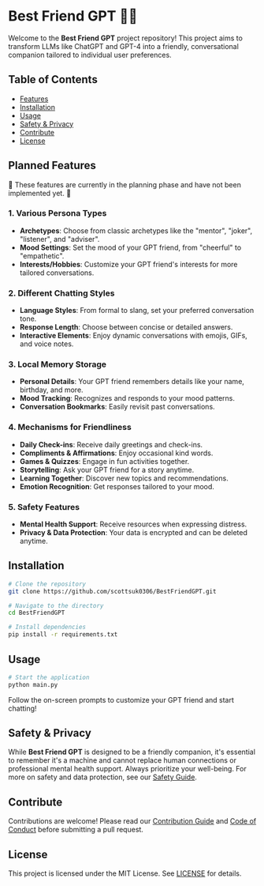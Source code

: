 # Best Friend GPT 🤖💬

Welcome to the **Best Friend GPT** project repository! This project aims to transform LLMs like ChatGPT and GPT-4 into a friendly, conversational companion tailored to individual user preferences.

## Table of Contents

- [Features](#features)
- [Installation](#installation)
- [Usage](#usage)
- [Safety & Privacy](#safety--privacy)
- [Contribute](#contribute)
- [License](#license)

## Planned Features
🚧 These features are currently in the planning phase and have not been implemented yet. 🚧

### 1. Various Persona Types

- **Archetypes**: Choose from classic archetypes like the "mentor", "joker", "listener", and "adviser".
- **Mood Settings**: Set the mood of your GPT friend, from "cheerful" to "empathetic".
- **Interests/Hobbies**: Customize your GPT friend's interests for more tailored conversations.

### 2. Different Chatting Styles

- **Language Styles**: From formal to slang, set your preferred conversation tone.
- **Response Length**: Choose between concise or detailed answers.
- **Interactive Elements**: Enjoy dynamic conversations with emojis, GIFs, and voice notes.

### 3. Local Memory Storage

- **Personal Details**: Your GPT friend remembers details like your name, birthday, and more.
- **Mood Tracking**: Recognizes and responds to your mood patterns.
- **Conversation Bookmarks**: Easily revisit past conversations.

### 4. Mechanisms for Friendliness

- **Daily Check-ins**: Receive daily greetings and check-ins.
- **Compliments & Affirmations**: Enjoy occasional kind words.
- **Games & Quizzes**: Engage in fun activities together.
- **Storytelling**: Ask your GPT friend for a story anytime.
- **Learning Together**: Discover new topics and recommendations.
- **Emotion Recognition**: Get responses tailored to your mood.

### 5. Safety Features

- **Mental Health Support**: Receive resources when expressing distress.
- **Privacy & Data Protection**: Your data is encrypted and can be deleted anytime.

## Installation

```bash
# Clone the repository
git clone https://github.com/scottsuk0306/BestFriendGPT.git

# Navigate to the directory
cd BestFriendGPT

# Install dependencies
pip install -r requirements.txt
```

## Usage

```bash
# Start the application
python main.py
```

Follow the on-screen prompts to customize your GPT friend and start chatting!

## Safety & Privacy

While **Best Friend GPT** is designed to be a friendly companion, it's essential to remember it's a machine and cannot replace human connections or professional mental health support. Always prioritize your well-being. For more on safety and data protection, see our [Safety Guide](SAFETY.md).

## Contribute

Contributions are welcome! Please read our [Contribution Guide](CONTRIBUTING.md) and [Code of Conduct](CODE_OF_CONDUCT.md) before submitting a pull request.

## License

This project is licensed under the MIT License. See [LICENSE](LICENSE.md) for details.
